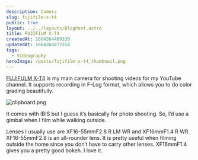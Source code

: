 ```yaml
---
description: Camera
slug: fujifilm-x-t4
public: true
layout: ../../layouts/BlogPost.astro
title: FUJIFILM X-T4
createdAt: 1664364489330
updatedAt: 1664364677354
tags:
  - Videography
heroImage: /posts/fujifilm-x-t4_thumbnail.png
---
```



[FUJIFULM X-T4](https://amzn.to/3QCmVPk) is my main camera for shooting videos for my YouTube channel. It supports recording in F-Log format, which allows you to do color grading beautifully.

![clipboard.png](/posts/fujifilm-x-t4_clipboard-png.png)

It comes with IBIS but I guess it’s basically for photo shooting. So, I’d use a gimbal when I film while walking outside.

Lenses I usually use are XF16-55mmF2.8 R LM WR and XF16mmF1.4 R WR. XF16-55mmF2.8 is an all-rounder lens. It is pretty useful when filming outside the home since you don’t have to carry other lenses. XF16mmF1.4 gives you a pretty good bokeh. I love it.
